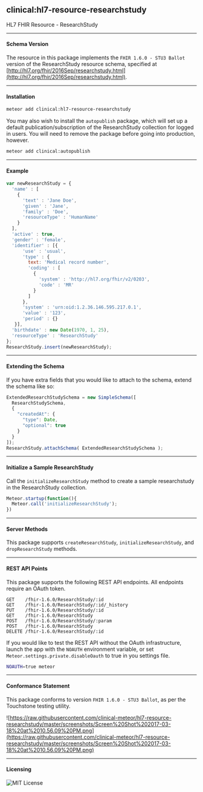 ##  clinical:hl7-resource-researchstudy   

HL7 FHIR Resource - ResearchStudy


--------------------------------------------  
#### Schema Version 

The resource in this package implements the `FHIR 1.6.0 - STU3 Ballot` version of the ResearchStudy resource schema, specified at  [http://hl7.org/fhir/2016Sep/researchstudy.html](http://hl7.org/fhir/2016Sep/researchstudy.html).  


--------------------------------------------  
#### Installation  

```bash
meteor add clinical:hl7-resource-researchstudy
```

You may also wish to install the `autopublish` package, which will set up a default publication/subscription of the ResearchStudy collection for logged in users.  You will need to remove the package before going into production, however.

```bash
meteor add clinical:autopublish  
```


--------------------------------------------  
#### Example    

```js
var newResearchStudy = {
  'name' : [
    {
      'text' : 'Jane Doe',
      'given' : 'Jane',
      'family' : 'Doe',
      'resourceType' : 'HumanName'
    }
  ],
  'active' : true,
  'gender' : 'female',
  'identifier' : [{
      'use' : 'usual',
      'type' : {
        text: 'Medical record number',
        'coding' : [
          {
            'system' : 'http://hl7.org/fhir/v2/0203',
            'code' : 'MR'
          }
        ]
      },
      'system' : 'urn:oid:1.2.36.146.595.217.0.1',
      'value' : '123',
      'period' : {}
   }],
  'birthdate' : new Date(1970, 1, 25),
  'resourceType' : 'ResearchStudy'
};
ResearchStudy.insert(newResearchStudy);
```

--------------------------------------------  
#### Extending the Schema  

If you have extra fields that you would like to attach to the schema, extend the schema like so:  

```js
ExtendedResearchStudySchema = new SimpleSchema([
  ResearchStudySchema,
  {
    "createdAt": {
      "type": Date,
      "optional": true
    }
  }
]);
ResearchStudy.attachSchema( ExtendedResearchStudySchema );
```

--------------------------------------------  
#### Initialize a Sample ResearchStudy  

Call the `initializeResearchStudy` method to create a sample researchstudy in the ResearchStudy collection.

```js
Meteor.startup(function(){
  Meteor.call('initializeResearchStudy');
})
```
--------------------------------------------  
#### Server Methods  

This package supports `createResearchStudy`, `initializeResearchStudy`, and `dropResearchStudy` methods.

--------------------------------------------  
#### REST API Points    

This package supports the following REST API endpoints.  All endpoints require an OAuth token.  

```
GET    /fhir-1.6.0/ResearchStudy/:id    
GET    /fhir-1.6.0/ResearchStudy/:id/_history  
PUT    /fhir-1.6.0/ResearchStudy/:id  
GET    /fhir-1.6.0/ResearchStudy  
POST   /fhir-1.6.0/ResearchStudy/:param  
POST   /fhir-1.6.0/ResearchStudy  
DELETE /fhir-1.6.0/ResearchStudy/:id
```

If you would like to test the REST API without the OAuth infrastructure, launch the app with the `NOAUTH` environment variable, or set `Meteor.settings.private.disableOauth` to true in you settings file.

```bash
NOAUTH=true meteor
```

--------------------------------------------  
#### Conformance Statement  

This package conforms to version `FHIR 1.6.0 - STU3 Ballot`, as per the Touchstone testing utility.  

![https://raw.githubusercontent.com/clinical-meteor/hl7-resource-researchstudy/master/screenshots/Screen%20Shot%202017-03-18%20at%2010.56.09%20PM.png](https://raw.githubusercontent.com/clinical-meteor/hl7-resource-researchstudy/master/screenshots/Screen%20Shot%202017-03-18%20at%2010.56.09%20PM.png)  


--------------------------------------------  
#### Licensing   

![MIT License](https://img.shields.io/badge/license-MIT-blue.svg)
